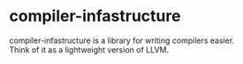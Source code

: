 # compiler-infastructure

compiler-infastructure is a library for writing compilers easier.\
Think of it as a lightweight version of LLVM.

